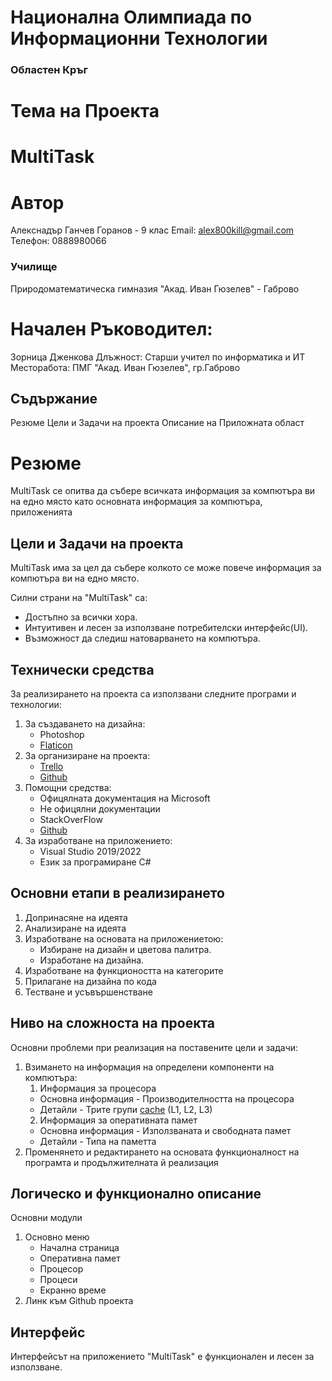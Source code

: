 # Национална Олимпиада по Информационни Технологии
### Областен Кръг

# Тема на Проекта
# MultiTask
# Автор
Алекснадър Ганчев Горанов - 9 клас
Email: alex800kill@gmail.com
Телефон: 0888980066
### Училище
Природоматематическа гимназия "Акад. Иван Гюзелев" - Габрово

# Начален Ръководител:
Зорница Дженкова
Длъжност: Старши учител по информатика и ИТ
Месторабота: ПМГ "Акад. Иван Гюзелев", гр.Габрово

## Съдържание
Резюме
Цели и Задачи на проекта
Описание на Приложната област


# Резюме
MultiTask се опитва да събере всичката информация за компютъра ви на едно място като основната информация за компютъра, приложенията 

<!-- Приложението е с цел да може да намериш всички данни за компютъра си на едно място, като показва всички активни приложения или файлове и информация за процесора и RAM памета и за тяхната производителност на потребителя. Приложението е направено за по технолочините и заинтересувани хора, както и за всички, който искат да проверят производителността на компютъра си или имената на частитие им. -->

## Цели и Задачи на проекта
MultiTask има за цел да събере колкото се може повече информация за компютъра ви на едно място.

Силни страни на "MultiTask" са:
- Достъпно за всички хора.
- Интуитивен и лесен за използване потребителски интерфейс(UI).
- Възможност да следиш натоварването на компютъра.

## Технически средства
За реализирането на проекта са използвани следните програми и технологии:
1. За създаването на дизайна:
    - Photoshop
    - [Flaticon](https://www.flaticon.com)
2. За организиране на проекта:
    - [Trello](https://trello.com/b/uFMwsUfJ/multitask)
    - [Github](https://github.com/TMG8047KG/MultiTask)
3. Помощни средства:
    - Офицялната документация на Microsoft
    - Не офицялни документации
    - StackOverFlow
    - [Github](https://github.com/TMG8047KG/MultiTask)
4. За изработване на приложението:
    - Visual Studio 2019/2022
    - Език за програмиране C#

## Основни етапи в реализирането
1. Допринасяне на идеята
2. Анализиране на идеята
3. Изработване на основата на приложениетою:
    - Избиране на дизайн и цветова палитра.
    - Изработане на дизайна.
4. Изработване на функциоността на категорите
5. Прилагане на дизайна по кода
6. Тестване и усъвършенстване

## Ниво на сложноста на проекта
Основни проблеми при реализация на поставените цели и задачи:
1. Взимането на информация на определени компоненти на компютъра:
    1. Информация за процесора
    - Основна информация - Производителността на процесора
    - Детайли - Трите групи <ins>cache</ins> (L1, L2, L3)
    2. Информация за оперативната памет
    - Основна информация - Използваната и свободната памет
    - Детайли - Типа на паметта
2. Променянето и редактирането на основата функционалност на програмта и продължителната й реализация

## Логическо и функционално описание

Основни модули
1. Основно меню
    - Начална страница
    - Оперативна памет
    - Процесор
    - Процеси
    - Екранно време
2. Линк към Github проекта

## Интерфейс 
Интерфейсът на приложението "MultiTask" е функционален и лесен за използване. 


<!-- ## Описание на Приложната Област
MultiTask е приложение ориентирано за хора в сверата на информатиката и гейминга...  Приложението представя всякакъв вид информация за вашия компютър за пример информация колко време прекарвате в определени приложения колко се натуварват отделни компоненти на вашия комютър, лист с всички процеси и още много други неща които ще дойдат

За реализирането на проекта са използвани... -->
